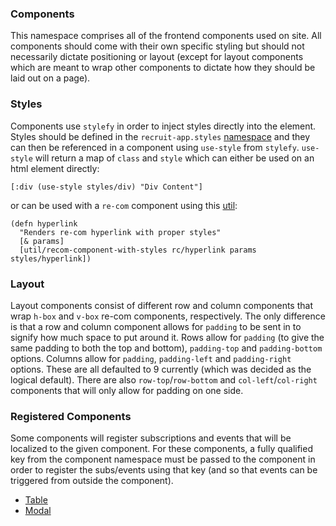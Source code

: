 ### Components
This namespace comprises all of the frontend components used on site. All components
should come with their own specific styling but should not necessarily dictate
positioning or layout (except for layout components which are meant to wrap
other components to dictate how they should be laid out on a page).

### Styles
Components use `stylefy` in order to inject styles directly into the element.
Styles should be defined in the `recruit-app.styles` [namespace](https://github.com/TheLadders/recruit-app/blob/master/src/cljs/recruit_app/styles.cljs)
and they can then be referenced in a component using `use-style` from `stylefy`.
`use-style` will return a map of `class` and `style` which can either be used
on an html element directly:
```
[:div (use-style styles/div) "Div Content"]
```
or can be used with a `re-com` component using this [util](https://github.com/TheLadders/recruit-app/blob/master/src/cljs/recruit_app/components/util.cljs#L4-L16):
```
(defn hyperlink
  "Renders re-com hyperlink with proper styles"
  [& params]
  [util/recom-component-with-styles rc/hyperlink params styles/hyperlink])
```

### Layout
Layout components consist of different row and column components that wrap
`h-box` and `v-box` re-com components, respectively. The only difference is
that a row and column component allows for `padding` to be sent in to signify
how much space to put around it. Rows allow for `padding` (to give the same padding
to both the top and bottom), `padding-top` and `padding-bottom` options. Columns
allow for `padding`, `padding-left` and `padding-right` options. These are all
defaulted to 9 currently (which was decided as the logical default). There are also
`row-top`/`row-bottom` and `col-left`/`col-right` components that will only allow
for padding on one side.

### Registered Components
Some components will register subscriptions and events that will be localized
to the given component. For these components, a fully qualified key from the
component namespace must be passed to the component in order to register the
subs/events using that key (and so that events can be triggered from outside
the component).

- [Table](https://github.com/TheLadders/recruit-app/tree/master/src/cljs/recruit_app/components/table)
- [Modal](https://github.com/TheLadders/recruit-app/tree/master/src/cljs/recruit_app/components/modal)
